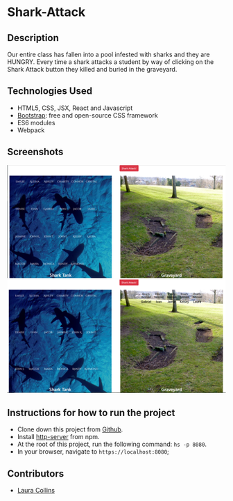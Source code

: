 # Shark-Attack

## Description
Our entire class has fallen into a pool infested with sharks and they are HUNGRY. Every time a shark attacks a student by way of clicking on the Shark Attack button they killed and buried in the graveyard.

## Technologies Used

* HTML5, CSS, JSX, React and Javascript
* [Bootstrap](https://getbootstrap.com/): free and open-source CSS framework
* ES6 modules
* Webpack

## Screenshots
![on load](https://raw.githubusercontent.com/EmileeA/shark-attack/master/screenshots/SharkAttackBefore.png)
![after clicking shark attack](https://raw.githubusercontent.com/EmileeA/shark-attack/master/screenshots/SharkAttackAfter.png)


## Instructions for how to run the project

* Clone down this project from [Github](LINKHERE).
* Install [http-server](https://www.npmjs.com/package/http-server) from npm.
* At the root of this project, run the following command: `hs -p 8080`.
* In your browser, navigate to `https://localhost:8080`;

## Contributors
* [Laura Collins](https://github.com/emileea)